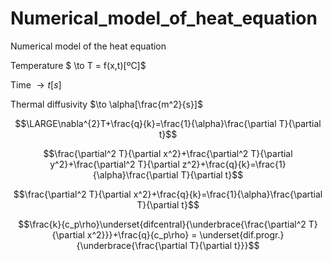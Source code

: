 # Numerical_model_of_heat_equation
Numerical model of the heat equation

Temperature $ \to T = f(x,t)[ºC]$

Time $\to t[s]$

Thermal diffusivity $\to \alpha[\frac{m^2}{s}]$


$$\LARGE\nabla^{2}T+\frac{q}{k}=\frac{1}{\alpha}\frac{\partial T}{\partial t}$$

$$\frac{\partial^2 T}{\partial x^2}+\frac{\partial^2 T}{\partial y^2}+\frac{\partial^2 T}{\partial z^2}+\frac{q}{k}=\frac{1}{\alpha}\frac{\partial T}{\partial t}$$

$$\frac{\partial^2 T}{\partial x^2}+\frac{q}{k}=\frac{1}{\alpha}\frac{\partial T}{\partial t}$$


$$\frac{k}{c_p\rho}\underset{difcentral}{\underbrace{\frac{\partial^2 T}{\partial x^2}}}+\frac{q}{c_p\rho} = \underset{dif.progr.}{\underbrace{\frac{\partial T}{\partial t}}}$$


